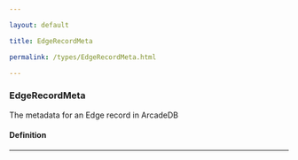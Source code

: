 ```yaml
---

layout: default

title: EdgeRecordMeta

permalink: /types/EdgeRecordMeta.html

---
```


### EdgeRecordMeta

The metadata for an Edge record in 
ArcadeDB

#### Definition

---

